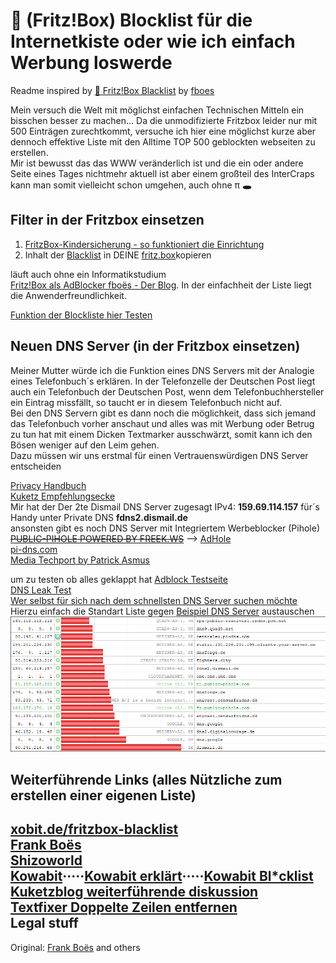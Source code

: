 :do_not_litter: (Fritz!Box)  Blocklist für die Internetkiste oder wie ich einfach Werbung loswerde
===================================
Readme inspired by [🚯 Fritz!Box Blacklist](https://github.com/fboes/fritzbox-blacklist) by [fboes](https://github.com/fboes)

Mein versuch die Welt mit möglichst einfachen Technischen Mitteln ein bisschen besser zu machen...
Da die unmodifizierte Fritzbox leider nur mit 500 Einträgen zurechtkommt, versuche ich hier eine möglichst kurze aber dennoch effektive Liste mit den Alltime TOP 500 geblockten webseiten zu erstellen.  
Mir ist bewusst das das WWW veränderlich ist und die ein oder andere Seite eines Tages nichtmehr aktuell ist aber einem großteil des InterCraps kann man somit vielleicht schon umgehen, auch ohne π **🕳**

Filter in der Fritzbox einsetzen
------------

1. [FritzBox-Kindersicherung - so funktioniert die Einrichtung](https://www.heise.de/tipps-tricks/FritzBox-Kindersicherung-so-funktioniert-die-Einrichtung-4048867.html)  
2. Inhalt der [Blacklist](https://github.com/grapefruit89/FritzBoxBlacklist/blob/master/Fritz%20500.txt) in DEINE  [fritz.box](http://www.fritz.box/)kopieren  

läuft auch ohne ein Informatikstudium  
[Fritz!Box als AdBlocker fboës - Der Blog](http://service.avm.de/help/de/FRITZ-Box-Fon-WLAN-7490/014/hilfe_internet_filter_blacklist). In der einfachheit der Liste liegt die Anwenderfreundlichkeit.  


[Funktion der Blockliste hier Testen](https://ads-blocker.com/testing/)


Neuen DNS Server (in der Fritzbox einsetzen)
-----------
Meiner Mutter würde ich die Funktion eines DNS Servers mit der Analogie eines Telefonbuch´s erklären.
In der Telefonzelle der Deutschen Post liegt auch ein Telefonbuch der Deutschen Post, wenn dem Telefonbuchhersteller ein Eintrag missfällt, so taucht er in diesem Telefonbuch nicht auf.  
Bei den DNS Servern gibt es dann noch die möglichkeit, dass sich jemand das Telefonbuch vorher anschaut und alles was mit Werbung oder Betrug zu tun hat mit einem Dicken Textmarker ausschwärzt, somit kann ich den Bösen weniger auf den Leim gehen.  
Dazu müssen wir uns erstmal für einen Vertrauenswürdigen DNS Server entscheiden  

[Privacy Handbuch](https://www.privacy-handbuch.de/handbuch_93d.htm)  
[Kuketz Empfehlungsecke](https://www.kuketz-blog.de/empfehlungsecke/#dns)  
Mir hat der Der 2te Dismail DNS Server zugesagt IPv4: **159.69.114.157** für´s Handy unter Private DNS **fdns2.dismail.de**  
ansonsten gibt es noch DNS Server mit Integriertem Werbeblocker (Pihole)  
~~[PUBLIC-PIHOLE POWERED BY FREEK.WS](https://public-pihole.com/)~~   --> [AdHole](https://adhole.org/)  
[pi-dns.com](https://pi-dns.com/)  
[Media Techport by Patrick Asmus](https://www.media-techport.de/free-dns-server/)  

um zu testen ob alles geklappt hat
[Adblock Testseite](https://blockads.fivefilters.org/?pihole)  
[DNS Leak Test](https://www.dnsleaktest.com/)  
[Wer selbst für sich nach dem schnellsten DNS Server suchen möchte](https://www.grc.com/dns/dns.htm)  
Hierzu einfach die Standart Liste gegen [Beispiel DNS Server](https://github.com/grapefruit89/FritzBoxBlacklist/blob/master/Beispiel%20DNS%20Server.ini) austauschen  
  ![sieht das ganze dann so aus](https://github.com/grapefruit89/FritzBoxBlacklist/blob/master/DNS%20Benchmark.png)

Weiterführende Links (alles Nützliche zum erstellen einer eigenen Liste)
------------
[xobit.de/fritzbox-blacklist](https://www.xobit.de/fritzbox-blacklist)  
[Frank Boës](https://github.com/fboes/fritzbox-blacklist)  
[Shizoworld](https://shizoworld.de/2019/12/blockliste-der-fritzbox-nutzen/)  
[Kowabit](https://kowabit.de/fritzbox-blacklist-17-01-2020/)·····[Kowabit erklärt](https://kowabit.de/den-einsatz-der-blockliste-erklaert/)·····[Kowabit Bl*cklist](https://kowabit.de/blcklst/)  
[Kuketzblog weiterführende diskussion](https://forum.kuketz-blog.de/viewtopic.php?t=5147)  
[Textfixer Doppelte Zeilen entfernen](https://www.textfixer.de/tools/doppelte-zeilen-entfernen.php)  
Legal stuff
-----------
Original: [Frank Boës](http://3960.org) and others
